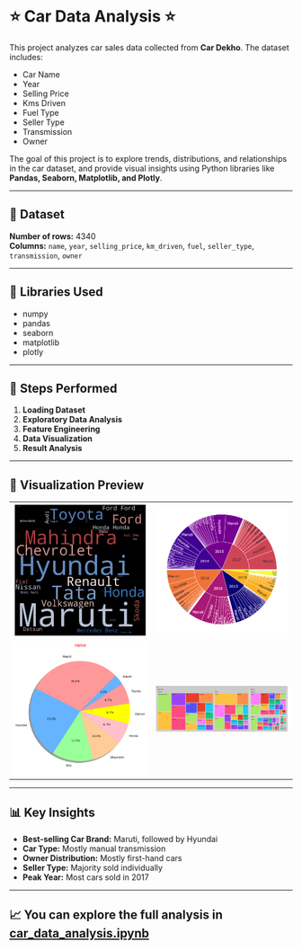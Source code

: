 # ⭐️ Car Data Analysis ⭐️

This project analyzes car sales data collected from **Car Dekho**. The dataset includes:  

- Car Name  
- Year  
- Selling Price  
- Kms Driven  
- Fuel Type  
- Seller Type  
- Transmission  
- Owner  

The goal of this project is to explore trends, distributions, and relationships in the car dataset, and provide visual insights using Python libraries like **Pandas, Seaborn, Matplotlib, and Plotly**.

---

## 📂 Dataset

**Number of rows:** 4340  
**Columns:** `name`, `year`, `selling_price`, `km_driven`, `fuel`, `seller_type`, `transmission`, `owner`  

---

## 🔧 Libraries Used
- numpy
- pandas
- seaborn
- matplotlib
- plotly

---

## 📝 Steps Performed

1. **Loading Dataset**
2. **Exploratory Data Analysis**
3. **Feature Engineering**
4. **Data Visualization**
5. **Result Analysis**

---

## 📸 Visualization Preview

<table>
  <tr>
    <td><img src="names.png" alt="Names" width="300"/></td>
    <td><img src="otherpie.png" alt="Other Pie" width="300"/></td>
  </tr>
  <tr>
    <td><img src="pie.png" alt="Pie" width="300"/></td>
    <td><img src="tree.png" alt="Tree" width="300"/></td>
  </tr>
</table>

---

## 📊 Key Insights

- **Best-selling Car Brand:** Maruti, followed by Hyundai  
- **Car Type:** Mostly manual transmission  
- **Owner Distribution:** Mostly first-hand cars  
- **Seller Type:** Majority sold individually  
- **Peak Year:** Most cars sold in 2017  

---

## 📈 You can explore the full analysis in [car_data_analysis.ipynb](car_data_analysis.ipynb)
